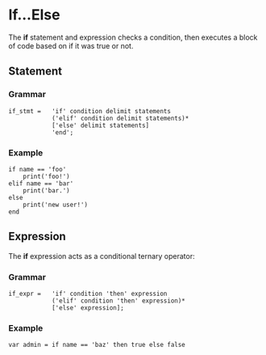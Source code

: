 # If...Else
The **if** statement and expression checks a condition, then executes a block of code based on if it was true or not.

## Statement
### Grammar
```ebnf
if_stmt =   'if' condition delimit statements
            ('elif' condition delimit statements)*
            ['else' delimit statements]
            'end';
```

### Example
```
if name == 'foo'
    print('foo!')
elif name == 'bar'
    print('bar.')
else
    print('new user!')
end
```

## Expression
The **if** expression acts as a conditional ternary operator:

### Grammar
```ebnf
if_expr =   'if' condition 'then' expression
            ('elif' condition 'then' expression)*
            ['else' expression];
```

### Example
```
var admin = if name == 'baz' then true else false
```
